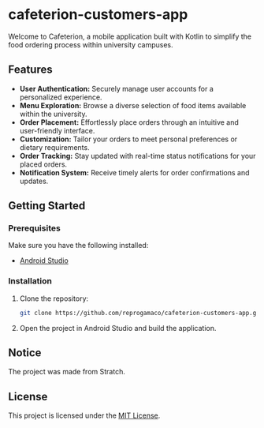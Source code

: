 # cafeterion-customers-app 

Welcome to Cafeterion, a mobile application built with Kotlin to simplify the food ordering process within university campuses.

## Features

- **User Authentication:** Securely manage user accounts for a personalized experience.
- **Menu Exploration:** Browse a diverse selection of food items available within the university.
- **Order Placement:** Effortlessly place orders through an intuitive and user-friendly interface.
- **Customization:** Tailor your orders to meet personal preferences or dietary requirements.
- **Order Tracking:** Stay updated with real-time status notifications for your placed orders.
- **Notification System:** Receive timely alerts for order confirmations and updates.

## Getting Started

### Prerequisites

Make sure you have the following installed:

- [Android Studio](https://developer.android.com/studio)

### Installation

1. Clone the repository:

   ```bash
   git clone https://github.com/reprogamaco/cafeterion-customers-app.git
   ```
   
2. Open the project in Android Studio and build the application.



## Notice
The project was made from Stratch.

## License
This project is licensed under the [MIT License](LICENSE.md). 
